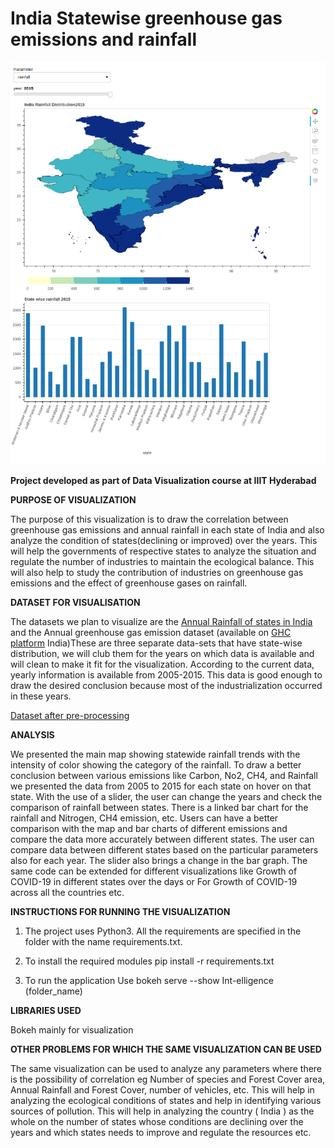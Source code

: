 # India Statewise greenhouse gas emissions and rainfall 


![Visualization](https://github.com/avani17101/Data-Visualization-Project-India-statewise-Emissions-and-Rainfall-visualization/blob/master/Int-elligence/visualization_img.png)


**Project developed as part of Data Visualization course at IIIT Hyderabad**



**PURPOSE OF VISUALIZATION**

The purpose of this visualization is to draw the correlation between greenhouse gas emissions and annual rainfall in each state of India and also analyze the condition of states(declining or improved) over the years. This will help the governments of respective states to analyze the situation and regulate the number of industries to maintain the ecological balance. This will also help to study the contribution of industries on greenhouse gas emissions and the effect of greenhouse gases on rainfall.


**DATASET FOR VISUALISATION**

The datasets we plan to visualize are the [Annual Rainfall of states in India](https://data.world/rajanand/rainfall-in-india/workspace/file?filename=rainfall+in+india+1901-2015.csv) and the Annual greenhouse gas emission dataset (available on [GHC platform](http://www.ghgplatform-india.org/economy-wide) India)These are three separate data-sets that have state-wise distribution, we will club them for the years on which data is available and will clean to make it fit for the visualization.
According to the current data, yearly information is available from 2005-2015. This data is good enough to draw the desired conclusion because most of the industrialization occurred in these years.

[Dataset after pre-processing](https://drive.google.com/open?id=1fL5hN7Vda4ovFjmVOvWoAfutVB7vGFAU
)


**ANALYSIS**

We presented the main map showing statewide rainfall trends with the intensity of color showing the category of the rainfall. To draw a better conclusion between various emissions like Carbon, No2, CH4, and Rainfall we presented the data from 2005 to 2015 for each state on hover on that state. With the use of a slider, the user can change the years and check the comparison of rainfall between states. There is a linked bar chart for the rainfall and Nitrogen, CH4 emission, etc. Users can have a better comparison with the map and bar charts of different emissions and compare the data more accurately between different states. The user can compare data between different states based on the particular parameters also for each year. The slider also brings a change in the bar graph. The same code can be extended for different visualizations like Growth of COVID-19 in different states over the days or For Growth of COVID-19 across all the countries etc.


**INSTRUCTIONS FOR RUNNING THE 	VISUALIZATION**


1. The project uses Python3. All the requirements are specified in the
folder with the name requirements.txt.

2. To install the required modules
pip install -r requirements.txt

3. To run the application
Use bokeh serve --show Int-elligence (folder_name)

**LIBRARIES USED**

 Bokeh mainly for visualization
 
 **OTHER PROBLEMS FOR WHICH THE SAME VISUALIZATION CAN BE USED**

The same visualization can be used to analyze any parameters where there is the possibility of correlation eg Number of species and Forest Cover area, Annual Rainfall and Forest Cover, number of vehicles, etc.
This will help in analyzing the ecological conditions of states and help in identifying various sources of pollution. This will help in analyzing the country ( India ) as the whole on the number of states whose conditions are declining over the years and which states needs to improve and regulate the resources etc. 


